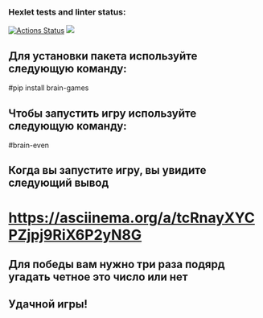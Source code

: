 ### Hexlet tests and linter status:
[![Actions Status](https://github.com/bebcor/python-project-49/actions/workflows/hexlet-check.yml/badge.svg)](https://github.com/bebcor/python-project-49/actions)
<a href="https://codeclimate.com/github/bebcor/python-project-49/maintainability"><img src="https://api.codeclimate.com/v1/badges/99d1b9997b0fdebf4996/maintainability" /></a>


## Для установки пакета используйте следующую команду:
#pip install brain-games

## Чтобы запустить игру используйте следующую команду:
#brain-even

## Когда вы запустите игру, вы увидите следующий вывод
# https://asciinema.org/a/tcRnayXYCPZjpj9RiX6P2yN8G

## Для победы вам нужно три раза подярд угадать четное это число или нет

## Удачной игры!
